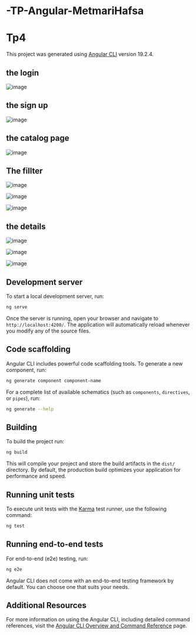 # -TP-Angular-MetmariHafsa
# Tp4

This project was generated using [Angular CLI](https://github.com/angular/angular-cli) version 19.2.4.

## the login 

![image](https://github.com/user-attachments/assets/8b77ee8f-46e6-4216-af91-23595105ded1)

## the sign up 

![image](https://github.com/user-attachments/assets/d47c17b1-1171-4953-82b6-f1aefd130886)

## the catalog page 

![image](https://github.com/user-attachments/assets/2fe20258-e192-44b2-b1fe-cf1773fb507d)

## The fillter 

![image](https://github.com/user-attachments/assets/161bc0f2-4d0c-4441-acf2-e4007d6b8f7d)

![image](https://github.com/user-attachments/assets/ff896c75-3cfb-4699-ab14-81fc8a46fd2e)

![image](https://github.com/user-attachments/assets/31d5f815-e4b8-4e77-810e-887e4f8bee19)

## the details

![image](https://github.com/user-attachments/assets/63ab875b-175c-490b-b48f-fd770400e49c)

![image](https://github.com/user-attachments/assets/d4f0f0b0-e65d-4af3-939c-1920e2b5de6f)

![image](https://github.com/user-attachments/assets/855bd128-e924-4b1c-9aff-9f6937e05705)


## Development server

To start a local development server, run:

```bash
ng serve
```

Once the server is running, open your browser and navigate to `http://localhost:4200/`. The application will automatically reload whenever you modify any of the source files.

## Code scaffolding

Angular CLI includes powerful code scaffolding tools. To generate a new component, run:

```bash
ng generate component component-name
```

For a complete list of available schematics (such as `components`, `directives`, or `pipes`), run:

```bash
ng generate --help
```

## Building

To build the project run:

```bash
ng build
```

This will compile your project and store the build artifacts in the `dist/` directory. By default, the production build optimizes your application for performance and speed.

## Running unit tests

To execute unit tests with the [Karma](https://karma-runner.github.io) test runner, use the following command:

```bash
ng test
```

## Running end-to-end tests

For end-to-end (e2e) testing, run:

```bash
ng e2e
```

Angular CLI does not come with an end-to-end testing framework by default. You can choose one that suits your needs.

## Additional Resources

For more information on using the Angular CLI, including detailed command references, visit the [Angular CLI Overview and Command Reference](https://angular.dev/tools/cli) page.
